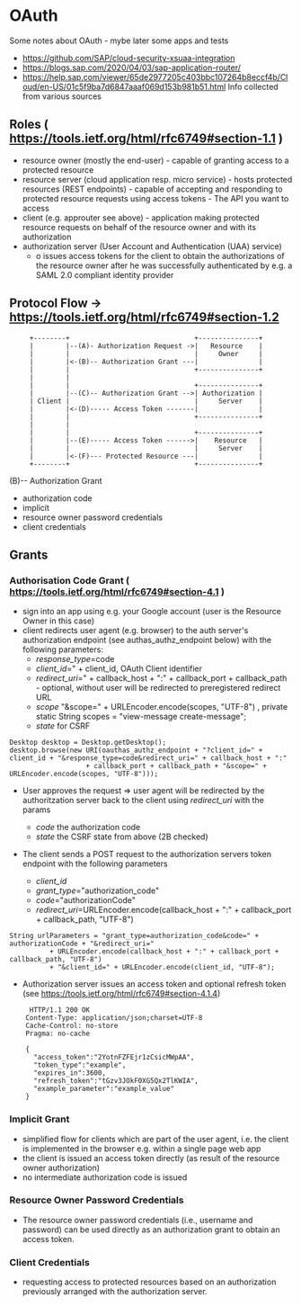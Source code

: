 # OAuth
Some notes about OAuth - mybe later some apps and tests
* https://github.com/SAP/cloud-security-xsuaa-integration
* https://blogs.sap.com/2020/04/03/sap-application-router/
* https://help.sap.com/viewer/65de2977205c403bbc107264b8eccf4b/Cloud/en-US/01c5f9ba7d6847aaaf069d153b981b51.html
Info collected from various sources
## Roles ( https://tools.ietf.org/html/rfc6749#section-1.1 )
* resource owner (mostly the end-user) - capable of granting access to a protected resource 
* resource server (cloud application resp. micro service) - hosts protected resources (REST endpoints) - capable of accepting and responding to protected resource requests using access tokens - The API you want to access
* client (e.g. approuter see above) - application making protected resource requests on behalf of the resource owner and with its authorization
* authorization server (User Account and Authentication (UAA) service) 
  * o	issues access tokens for the client to obtain the authorizations of the resource owner after he was successfully authenticated by e.g. a SAML 2.0 compliant identity provider
## Protocol Flow -> https://tools.ietf.org/html/rfc6749#section-1.2
```
     +--------+                               +---------------+
     |        |--(A)- Authorization Request ->|   Resource    |
     |        |                               |     Owner     |
     |        |<-(B)-- Authorization Grant ---|               |
     |        |                               +---------------+
     |        |
     |        |                               +---------------+
     |        |--(C)-- Authorization Grant -->| Authorization |
     | Client |                               |     Server    |
     |        |<-(D)----- Access Token -------|               |
     |        |                               +---------------+
     |        |
     |        |                               +---------------+
     |        |--(E)----- Access Token ------>|    Resource   |
     |        |                               |     Server    |
     |        |<-(F)--- Protected Resource ---|               |
     +--------+                               +---------------+
```
(B)-- Authorization Grant
* authorization code
* implicit
* resource owner password credentials
* client credentials

## Grants
### Authorisation Code Grant ( https://tools.ietf.org/html/rfc6749#section-4.1 )
* sign into an app using e.g. your Google account (user is the Resource Owner in this case)
* client redirects user agent (e.g. browser) to the auth server's authorization endpoint (see authas_authz_endpoint below) with the following parameters:
  * *response_type*=code
  * *client_id*=" + client_id, OAuth Client identifier
  * *redirect_uri*=" + callback_host + ":" + callback_port + callback_path - optional, without user will be redirected to preregistered redirect URL
  * *scope* "&scope=" + URLEncoder.encode(scopes, "UTF-8") , private static String scopes = "view-message create-message";
  * *state* for CSRF
  
 ```
Desktop desktop = Desktop.getDesktop();
desktop.browse(new URI(oauthas_authz_endpoint + "?client_id=" + client_id + "&response_type=code&redirect_uri=" + callback_host + ":"
                    + callback_port + callback_path + "&scope=" + URLEncoder.encode(scopes, "UTF-8")));
 ```
* User approves the request => user agent will be redirected by the authoritzation server back to the client using *redirect_uri* with the params 
  * *code* the authorization code
  * *state* the CSRF state from above (2B checked)
  
* The client sends a POST request to the authorization servers token endpoint with the following parameters
  * *client_id*
  * *grant_type*="authorization_code"
  * *code*="authorizationCode"
  * *redirect_uri*=URLEncoder.encode(callback_host + ":" + callback_port + callback_path, "UTF-8")

```
String urlParameters = "grant_type=authorization_code&code=" + authorizationCode + "&redirect_uri="
          + URLEncoder.encode(callback_host + ":" + callback_port + callback_path, "UTF-8") 
          + "&client_id=" + URLEncoder.encode(client_id, "UTF-8");
```
* Authorization server issues an access token and optional refresh
   token (see https://tools.ietf.org/html/rfc6749#section-4.1.4)
 ```
      HTTP/1.1 200 OK
     Content-Type: application/json;charset=UTF-8
     Cache-Control: no-store
     Pragma: no-cache

     {
       "access_token":"2YotnFZFEjr1zCsicMWpAA",
       "token_type":"example",
       "expires_in":3600,
       "refresh_token":"tGzv3JOkF0XG5Qx2TlKWIA",
       "example_parameter":"example_value"
     }

 ```
### Implicit Grant
* simplified flow for clients which are part of the user agent, i.e. the client is implemented in the browser e.g. within a single page web app
* the client is issued an access token directly (as result of the resource owner authorization)
* no intermediate authorization code is issued


### Resource Owner Password Credentials
* The resource owner password credentials (i.e., username and password) can be used directly as an authorization grant to obtain an access token. 



### Client Credentials
* requesting access to protected resources based on an authorization previously arranged with the authorization server.

    
  

